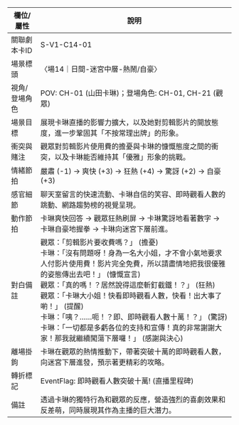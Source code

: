 | 欄位/屬性 | 說明 |
|---|---|
| 關聯劇本卡ID | S-V1-C14-01 |
| 場景標頭 | 〈場14｜日間-迷宮中層-熱鬧/自豪〉 |
| 視角/登場角色 | POV: CH-01 (山田卡琳)；登場角色: CH-01, CH-21 (觀眾) |
| 場景目標 | 展現卡琳直播的影響力擴大，以及她對剪輯影片的開放態度，進一步鞏固其「不按常理出牌」的形象。 |
| 衝突與賭注 | 觀眾對剪輯影片使用費的擔憂與卡琳的慷慨態度之間的衝突，以及卡琳能否維持其「優雅」形象的挑戰。 |
| 情緒節拍 | 嚴肅 (-1) -> 爽快 (+3) -> 狂熱 (+4) -> 驚訝 (+2) -> 自豪 (+3) |
| 感官細節 | 聊天室留言的快速流動、卡琳自信的笑容、即時觀看人數的跳動、網路趨勢榜的視覺呈現。 |
| 動作節拍 | 卡琳爽快回答 -> 觀眾狂熱刷屏 -> 卡琳驚訝地看著數字 -> 卡琳自豪地握拳 -> 卡琳向迷宮下層前進。 |
| 對白備註 | 觀眾：「剪輯影片要收費嗎？」 (擔憂)<br>卡琳：「沒有問題呀！身為一名大小姐，才不會小氣地要求人付影片使用費！影片完全免費，所以請盡情地把我很優雅的姿態傳出去吧！」 (慷慨宣言)<br>觀眾：「真的嗎！？居然說得這麼斬釘截鐵！？」 (狂熱)<br>觀眾：「卡琳大小姐！快看即時觀看人數，快看！出大事了喲！」 (提醒)<br>卡琳：「咦？……呃！？即、即時觀看人數十萬！？」 (驚訝)<br>卡琳：「一切都是多虧各位的支持和宣傳！真的非常謝謝大家！那我就繼續闖蕩下層囉！」 (感謝與決心) |
| 離場掛鉤 | 卡琳在觀眾的熱情推動下，帶著突破十萬的即時觀看人數，向迷宮下層進發，預示著更精彩的攻略。 |
| 轉折標記 | EventFlag: 即時觀看人數突破十萬! (直播里程碑) |
| 備註 | 透過卡琳的獨特行為和觀眾的反應，營造強烈的喜劇效果和反差萌，同時展現其作為主播的巨大潛力。 |
